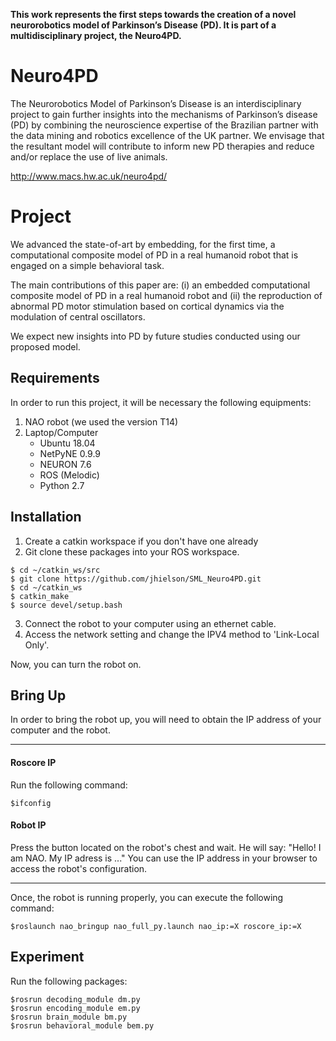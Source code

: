 
**This work represents the first steps towards the creation of a novel neurorobotics model of Parkinson’s Disease (PD). It is part of a multidisciplinary project, the Neuro4PD.**

# Neuro4PD
The Neurorobotics Model of Parkinson’s Disease is an interdisciplinary project to gain further insights into the mechanisms of Parkinson’s disease (PD) by combining the neuroscience expertise of the Brazilian partner with the data mining and robotics excellence of the UK partner. We envisage that the resultant model will contribute to inform new PD therapies and reduce and/or replace the use of live animals.

http://www.macs.hw.ac.uk/neuro4pd/

# Project
We advanced the state-of-art by embedding, for the first time, a computational composite model of PD in a real humanoid robot that is engaged on a simple behavioral task. 

The main contributions of this paper are: (i) an embedded computational composite model of PD in a real humanoid robot and (ii) the reproduction of abnormal PD motor stimulation based on cortical dynamics via the modulation of central oscillators.

We expect new insights into PD by future studies conducted using our proposed model.

## Requirements

In order to run this project, it will be necessary the following equipments:
1. NAO robot (we used the version T14)
2. Laptop/Computer
    * Ubuntu 18.04
    * NetPyNE 0.9.9
    * NEURON 7.6
    * ROS (Melodic)
    * Python 2.7
  
## Installation

1. Create a catkin workspace if you don't have one already
2. Git clone these packages into your ROS workspace.
```
$ cd ~/catkin_ws/src
$ git clone https://github.com/jhielson/SML_Neuro4PD.git
$ cd ~/catkin_ws
$ catkin_make
$ source devel/setup.bash
```
3. Connect the robot to your computer using an ethernet cable. 
4. Access the network setting and change the IPV4 method to 'Link-Local Only'.

Now, you can turn the robot on. 

## Bring Up
In order to bring the robot up, you will need to obtain the IP address of your computer and the robot.

---

#### Roscore IP

Run the following command:
```
$ifconfig
```

#### Robot IP

Press the button located on the robot's chest and wait. He will say:
"Hello! I am NAO. My IP adress is ..."
You can use the IP address in your browser to access the robot's configuration. 

---

Once, the robot is running properly, you can execute the following command:
```
$roslaunch nao_bringup nao_full_py.launch nao_ip:=X roscore_ip:=X
```

## Experiment

Run the following packages:
```
$rosrun decoding_module dm.py
$rosrun encoding_module em.py
$rosrun brain_module bm.py
$rosrun behavioral_module bem.py
```





